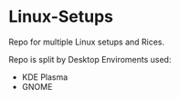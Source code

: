 # Linux-Setups
Repo for multiple Linux setups and Rices.

Repo is split by Desktop Enviroments used:
 - KDE Plasma
 - GNOME
